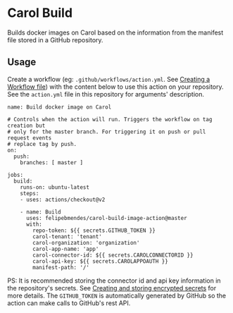# Carol Build

Builds docker images on Carol based on the information from the manifest file stored in a GitHub repository.

## Usage

Create a workflow (eg: `.github/workflows/action.yml`. See [Creating a Workflow file](https://help.github.com/en/articles/configuring-a-workflow#creating-a-workflow-file)) with the content below to use this action on your repository.
See the `action.yml` file in this repository for arguments' description.

```
name: Build docker image on Carol

# Controls when the action will run. Triggers the workflow on tag creation but
# only for the master branch. For triggering it on push or pull request events
# replace tag by push. 
on:
  push:
    branches: [ master ]

jobs:
  build:
    runs-on: ubuntu-latest
    steps:
    - uses: actions/checkout@v2
        
    - name: Build
      uses: felipebmendes/carol-build-image-action@master
      with:
        repo-token: ${{ secrets.GITHUB_TOKEN }}
        carol-tenant: 'tenant'
        carol-organization: 'organization'
        carol-app-name: 'app'
        carol-connector-id: ${{ secrets.CAROLCONNECTORID }}
        carol-api-key: ${{ secrets.CAROLAPPOAUTH }}
        manifest-path: '/'
```
PS: It is recommended storing the connector id and api key information in the repository's secrets. See [Creating and storing encrypted secrets](https://help.github.com/en/actions/configuring-and-managing-workflows/creating-and-storing-encrypted-secrets) for more details. The `GITHUB_TOKEN` is automatically generated by GitHub so the action can make calls to GitHub's rest API.